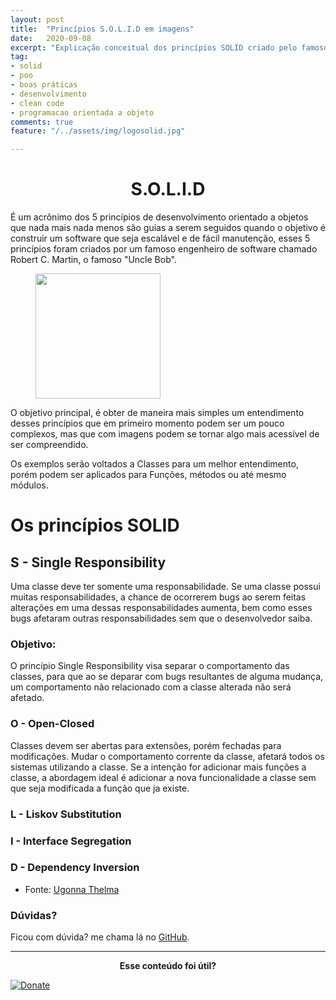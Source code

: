 ```yaml
---
layout: post
title:  "Princípios S.O.L.I.D em imagens"
date:   2020-09-08
excerpt: "Explicação conceitual dos princípios SOLID criado pelo famoso Engenheiro de Software Robert C. Martin"
tag:
- solid
- poo
- boas práticas
- desenvolvimento
- clean code
- programacao orientada a objeto
comments: true
feature: "/../assets/img/logosolid.jpg"  

---
```

<center><h1>S.O.L.I.D</h1> </center>

É um acrônimo dos 5 princípios de desenvolvimento orientado a objetos que nada mais nada menos são guias a serem seguidos quando o objetivo é construir um software que seja escalável e de fácil manutenção, esses 5 princípios foram criados por um famoso engenheiro de software chamado Robert C. Martin, o famoso "Uncle Bob".

<figure class="center">
   <img style="width:200px; height:200px;" src="https://live.staticflickr.com/8371/8580054912_45a48660fe_b.jpg">
</figure>

O objetivo principal, é obter de maneira mais simples um entendimento desses princípios que em primeiro momento podem ser um pouco complexos, mas que com imagens podem se tornar algo mais acessível de ser compreendido.


Os exemplos serão voltados a Classes para um melhor entendimento, porém podem ser aplicados para Funções, métodos ou até mesmo módulos.



# Os princípios SOLID

## S - Single Responsibility
Uma classe deve ter somente uma responsabilidade. Se uma classe possui muitas responsabilidades, a chance de ocorrerem bugs ao serem feitas alterações em uma dessas responsabilidades aumenta, bem como esses bugs afetaram outras responsabilidades sem que o desenvolvedor saiba.

### Objetivo:
 O princípio Single Responsibility visa separar o comportamento das classes, para que ao se deparar com bugs resultantes de alguma mudança, um comportamento não relacionado com a classe alterada não será afetado.



### O - Open-Closed
Classes devem ser abertas para extensões, porém fechadas para modificações. Mudar o comportamento corrente da classe, afetará todos os sistemas utilizando a classe. Se a intenção for adicionar mais funções a classe, a abordagem ideal é adicionar a nova funcionalidade a classe sem que seja modificada a função que ja existe.


### L - Liskov Substitution

### I - Interface Segregation

### D - Dependency Inversion




* Fonte: [Ugonna Thelma](https://medium.com/backticks-tildes/the-s-o-l-i-d-principles-in-pictures-b34ce2f1e898)



### Dúvidas?
Ficou com dúvida? me chama lá no [GitHub](https://github.com/rodrigosantucci/).

---

<center><b>Esse conteúdo foi útil?</b></center>

[![Donate](https://img.shields.io/badge/paypal-donate-blue.svg)](https://www.paypal.com/cgi-bin/webscr?cmd=_s-xclick&hosted_button_id=2X9NF2H8CTTU4&source=url)

